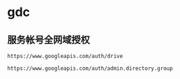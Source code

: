 # gdc

## 服务帐号全网域授权

`https://www.googleapis.com/auth/drive`

`https://www.googleapis.com/auth/admin.directory.group`



